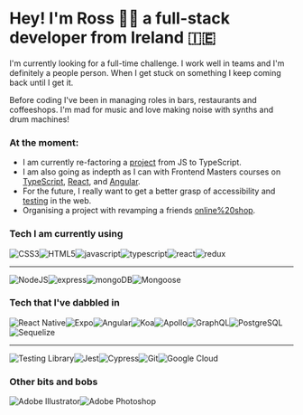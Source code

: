 # Hey! I'm Ross 🤟🏻 a full-stack developer from Ireland 🇮🇪

I'm currently looking for a full-time challenge. 
I work well in teams and I'm definitely a people person.
When I get stuck on something I keep coming back until I get it.

Before coding I've been in managing roles in bars, restaurants and coffeeshops.
I'm mad for music and love making noise with synths and drum machines!



### At the moment:

* I am currently re-factoring a [project](https://github.com/RossCurry/DiMoMe---client) from JS to TypeScript.
* I am also going as indepth as I can with Frontend Masters courses on [TypeScript](https://frontendmasters.com/courses/typescript-v2/), [React](https://frontendmasters.com/courses/intermediate-react-v3/), and [Angular](https://frontendmasters.com/courses/angular-9/).
* For the future, I really want to get a better grasp of accessibility and [testing](https://kentcdodds.com/blog/) in the web.
* Organising a project with revamping a friends [online%20shop](https://www.thisisfaraday.com/).



### Tech I am currently using

<img alt="CSS3" src="https://img.shields.io/badge/-CSS3-1572B6?logo=css3&logoColor=white&style=for-the-badge"><img alt="HTML5" src="https://img.shields.io/badge/-HTML5-E34F26?logo=html5&logoColor=white&style=for-the-badge"><img alt="javascript" src="https://img.shields.io/badge/-JavaScript-F7DF1E?logo=javascript&logoColor=white&style=for-the-badge"><img alt="typescript" src="https://img.shields.io/badge/-Typescript-3178C6?logo=typescript&logoColor=white&style=for-the-badge"><img alt="react" src="https://img.shields.io/badge/-React%20JS-61DAFB?logo=react&logoColor=white&style=for-the-badge"><img alt="redux" src="https://img.shields.io/badge/-Redux%20ToolKit-764ABC?logo=redux&logoColor=white&style=for-the-badge">
<hr>

<img alt="NodeJS" src="https://img.shields.io/badge/-Node.js-339933?logo=node-dot-js&logoColor=white&style=for-the-badge"><img alt="express" src="https://img.shields.io/badge/-Express-000000?logo=express&logoColor=white&style=for-the-badge"><img alt="mongoDB" src="https://img.shields.io/badge/-MongoDB-47A248?logo=mongoDB&logoColor=white&style=for-the-badge"><img alt="Mongoose" src="https://img.shields.io/badge/-Mongoose-880000?logoColor=white&style=for-the-badge">


### Tech that I've dabbled in

<img alt="React Native" src="https://img.shields.io/badge/-React%20Native-61DAFB?logo=react&logoColor=white&style=for-the-badge"><img alt="Expo" src="https://img.shields.io/badge/-Expo-000020?logo=expo&logoColor=white&style=for-the-badge"><img alt="Angular" src="https://img.shields.io/badge/-Angular-DD0031?logo=angular&logoColor=white&style=for-the-badge"><img alt="Koa" src="https://img.shields.io/badge/-Koa-FDFDFD?style=for-the-badge"><img alt="Apollo" src="https://img.shields.io/badge/-Apollo-311C87?logo=apollo-graphql&logoColor=white&style=for-the-badge"><img alt="GraphQL" src="https://img.shields.io/badge/-GraphQL-E434AA?logo=graphql&logoColor=white&style=for-the-badge"><img alt="PostgreSQL" src="https://img.shields.io/badge/-PostgreSQL-336791?logo=postgresql&logoColor=white&style=for-the-badge"><img alt="Sequelize" src="https://img.shields.io/badge/-Sequelize-FDFDFD?logoColor=black&style=for-the-badge">
<hr>

<img alt="Testing Library" src="https://img.shields.io/badge/-Testing%20Library-E33332?logo=testing-library&logoColor=white&style=for-the-badge"><img alt="Jest" src="https://img.shields.io/badge/-Jest-C21325?logo=jest&logoColor=white&style=for-the-badge"><img alt="Cypress" src="https://img.shields.io/badge/-Cypress-17202C?logo=cypress&logoColor=white&style=for-the-badge"><img alt="Git" src="https://img.shields.io/badge/-Git-F05032?logo=git&logoColor=white&style=for-the-badge"><img alt="Google Cloud" src="https://img.shields.io/badge/-Google%20Cloud-4285F4?logo=google-cloud&logoColor=white&style=for-the-badge">


### Other bits and bobs

<img alt="Adobe Illustrator" src="https://img.shields.io/badge/-Adobe%20Illustrator-FF9A00?logo=adobe-illustrator&logoColor=black&style=for-the-badge"><img alt="Adobe Photoshop" src="https://img.shields.io/badge/-Adobe%20Photoshop-31A8FF?logo=adobe-illustrator&logoColor=black&style=for-the-badge">

